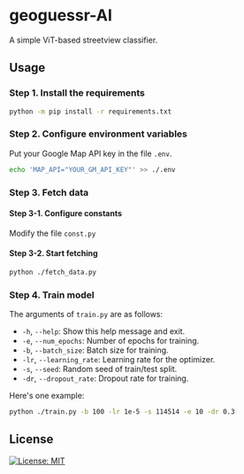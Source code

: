 # geoguessr-AI

A simple ViT-based streetview classifier.

## Usage

### Step 1. Install the requirements

```bash
python -m pip install -r requirements.txt
```

### Step 2. Configure environment variables

Put your Google Map API key in the file `.env`.

```bash
echo 'MAP_API="YOUR_GM_API_KEY"' >> ./.env
```

### Step 3. Fetch data

#### Step 3-1. Configure constants

Modify the file `const.py`

#### Step 3-2. Start fetching

```bash
python ./fetch_data.py
```

### Step 4. Train model

The arguments of `train.py` are as follows:

 - `-h`, `--help`: Show this help message and exit.
 - `-e`, `--num_epochs`: Number of epochs for training.
 - `-b`, `--batch_size`: Batch size for training.
 - `-lr`, `--learning_rate`: Learning rate for the optimizer.
 - `-s`, `--seed`: Random seed of train/test split.
 - `-dr`, `--dropout_rate`: Dropout rate for training.

Here's one example:

```bash
python ./train.py -b 100 -lr 1e-5 -s 114514 -e 10 -dr 0.3
```

## License

[![License: MIT](https://img.shields.io/badge/License-MIT-yellow.svg)](https://opensource.org/licenses/MIT)
